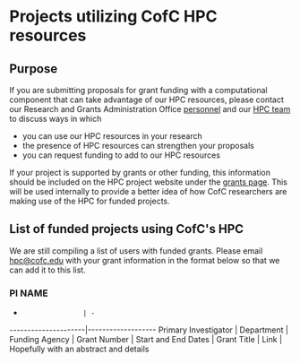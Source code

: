 # Projects utilizing CofC HPC resources

## Purpose
If you are submitting proposals for grant funding with a computational component that can take advantage of our HPC resources, please contact our Research and Grants Administration Office [personnel](http://research.cofc.edu/administration/contact-orga-staff/index.php) and our [HPC team](mailto:hpc@cofc.edu) to discuss ways in which
* you can use our HPC resources in your research
* the presence of HPC resources can strengthen your proposals
* you can request funding to add to our HPC resources

If your project is supported by grants or other funding, this information should be included on the HPC project website under the [grants page](grants.md). This will be used internally to provide a better idea of how CofC researchers are making use of the HPC for funded projects.

## List of funded projects using CofC's HPC

We are still compiling a list of users with funded grants. Please email
[hpc@cofc.edu](mailto:hpc@cofc.edu) with your grant information in the format below so that we can add it to this list.

### PI NAME
-                    | -
---------------------|-------------------
Primary Investigator |
Department           |
Funding Agency       |
Grant Number         |
Start and End Dates  |
Grant Title          |
Link                 | Hopefully with an abstract and details


<!--
### P. Chris Fragile
-                    | -
---------------------|-------------------
Primary Investigator | P. Chris Fragile
Department           | Physics and Astronomy
Funding Agency      | NSF
Grant Number         | 1616185
Dates                | July 2016 -  July 2020
Grant Title          | RUI: Advanced Numerical Simulations of Black Hole Accretion
Link                 | https://www.nsf.gov/awardsearch/showAward?AWD_ID=1616185

### Allan Strand
-                    | -
---------------------|-------------------
Primary Investigator | Allan Strand
Department           | Marine Biology
Funding Agency      | NSF
Grant Number         | 1759797
Dates                | July 2018 -  July 2021
Grant Title          | Collaborative Research: ABI Innovation: RUI: Quantifying biogeographic history: a novel model-based approach to integrating data from genes, fossils, specimens, and environments
Link                 | https://www.nsf.gov/awardsearch/showAward?AWD_ID=1759797&HistoricalAwards=false
-->
